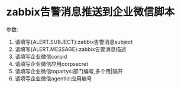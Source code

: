 # zabbix告警消息推送到企业微信脚本

参数:
1. 请填写{ALERT.SUBJECT}:zabbix告警消息subject
2. 请填写{ALERT.MESSAGE}:zabbix告警消息描述
3. 请填写企业微信corpid
4. 请填写企业微信应用corpsecret
5. 请填写企业微信topartys:部门编号,多个用|隔开
6. 请填写企业微信agentId:应用编号
